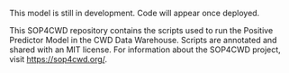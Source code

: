 This model is still in development. Code will appear once deployed.

This SOP4CWD repository contains the scripts used to run the Positive Predictor Model in the CWD Data Warehouse. Scripts are annotated and shared with an MIT license. For information about the SOP4CWD project, visit https://sop4cwd.org/.
